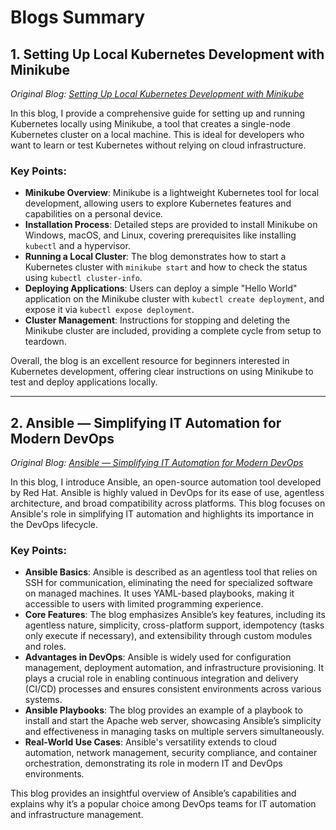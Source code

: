 # Blogs Summary

## 1. Setting Up Local Kubernetes Development with Minikube
*Original Blog: [Setting Up Local Kubernetes Development with Minikube](https://medium.com/@muhammad.ahmedsohail2000/setting-up-local-kubernetes-development-with-minikube-dd0f5d8f69e1)*

In this blog, I provide a comprehensive guide for setting up and running Kubernetes locally using Minikube, a tool that creates a single-node Kubernetes cluster on a local machine. This is ideal for developers who want to learn or test Kubernetes without relying on cloud infrastructure.

### Key Points:
- **Minikube Overview**: Minikube is a lightweight Kubernetes tool for local development, allowing users to explore Kubernetes features and capabilities on a personal device.
- **Installation Process**: Detailed steps are provided to install Minikube on Windows, macOS, and Linux, covering prerequisites like installing `kubectl` and a hypervisor.
- **Running a Local Cluster**: The blog demonstrates how to start a Kubernetes cluster with `minikube start` and how to check the status using `kubectl cluster-info`.
- **Deploying Applications**: Users can deploy a simple "Hello World" application on the Minikube cluster with `kubectl create deployment`, and expose it via `kubectl expose deployment`.
- **Cluster Management**: Instructions for stopping and deleting the Minikube cluster are included, providing a complete cycle from setup to teardown.

Overall, the blog is an excellent resource for beginners interested in Kubernetes development, offering clear instructions on using Minikube to test and deploy applications locally.

---

## 2. Ansible — Simplifying IT Automation for Modern DevOps
*Original Blog: [Ansible — Simplifying IT Automation for Modern DevOps](https://medium.com/@muhammad.ahmedsohail2000/ansible-simplifying-it-automation-for-modern-devops-030183f523bd)*

In this blog, I introduce Ansible, an open-source automation tool developed by Red Hat. Ansible is highly valued in DevOps for its ease of use, agentless architecture, and broad compatibility across platforms. This blog focuses on Ansible's role in simplifying IT automation and highlights its importance in the DevOps lifecycle.

### Key Points:
- **Ansible Basics**: Ansible is described as an agentless tool that relies on SSH for communication, eliminating the need for specialized software on managed machines. It uses YAML-based playbooks, making it accessible to users with limited programming experience.
- **Core Features**: The blog emphasizes Ansible’s key features, including its agentless nature, simplicity, cross-platform support, idempotency (tasks only execute if necessary), and extensibility through custom modules and roles.
- **Advantages in DevOps**: Ansible is widely used for configuration management, deployment automation, and infrastructure provisioning. It plays a crucial role in enabling continuous integration and delivery (CI/CD) processes and ensures consistent environments across various systems.
- **Ansible Playbooks**: The blog provides an example of a playbook to install and start the Apache web server, showcasing Ansible’s simplicity and effectiveness in managing tasks on multiple servers simultaneously.
- **Real-World Use Cases**: Ansible's versatility extends to cloud automation, network management, security compliance, and container orchestration, demonstrating its role in modern IT and DevOps environments.

This blog provides an insightful overview of Ansible’s capabilities and explains why it’s a popular choice among DevOps teams for IT automation and infrastructure management.
